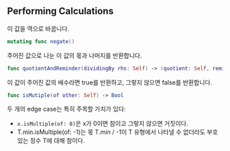 ## Performing Calculations

이 값을 역으로 바꿉니다.

```swift
mutating func negate()
```

주어진 값으로 나눈 이 값의 몫과 나머지를 반환합니다.
```swift
func quotientAndReminder(dividingBy rhs: Self) -> (quotient: Self, reminder: Self)
```

이 값이 주어진 값의 배수라면 true를 반환하고, 그렇지 않으면 false를 반환합니다.
```swift
func isMutiple(of other: Self) -> Bool
```


두 개의 edge case는 특히 주목할 가치가 있다:

-  `x.isMultiple(of: 0)`은 x가 0이면 참이고 그렇지 않으면 거짓이다.
- T.min.isMultiple(of: -1)는 몫 T.min / -1이 T 유형에서 나타낼 수 없더라도 부호 있는 정수 T에 대해 참이다.